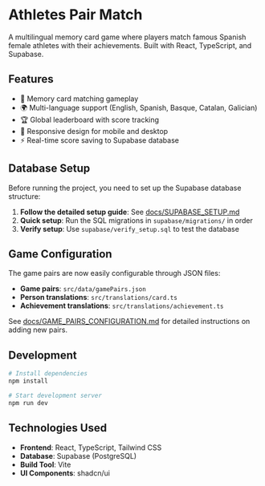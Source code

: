 # Athletes Pair Match

A multilingual memory card game where players match famous Spanish female athletes with their achievements. Built with React, TypeScript, and Supabase.

## Features

- 🧠 Memory card matching gameplay
- 🌍 Multi-language support (English, Spanish, Basque, Catalan, Galician)
- 🏆 Global leaderboard with score tracking
- 📱 Responsive design for mobile and desktop
- ⚡ Real-time score saving to Supabase database

## Database Setup

Before running the project, you need to set up the Supabase database structure:

1. **Follow the detailed setup guide**: See [docs/SUPABASE_SETUP.md](docs/SUPABASE_SETUP.md)
2. **Quick setup**: Run the SQL migrations in `supabase/migrations/` in order
3. **Verify setup**: Use `supabase/verify_setup.sql` to test the database

## Game Configuration

The game pairs are now easily configurable through JSON files:

- **Game pairs**: `src/data/gamePairs.json`
- **Person translations**: `src/translations/card.ts`
- **Achievement translations**: `src/translations/achievement.ts`

See [docs/GAME_PAIRS_CONFIGURATION.md](docs/GAME_PAIRS_CONFIGURATION.md) for detailed instructions on adding new pairs.

## Development

```bash
# Install dependencies
npm install

# Start development server
npm run dev
```

## Technologies Used

- **Frontend**: React, TypeScript, Tailwind CSS
- **Database**: Supabase (PostgreSQL)
- **Build Tool**: Vite
- **UI Components**: shadcn/ui
